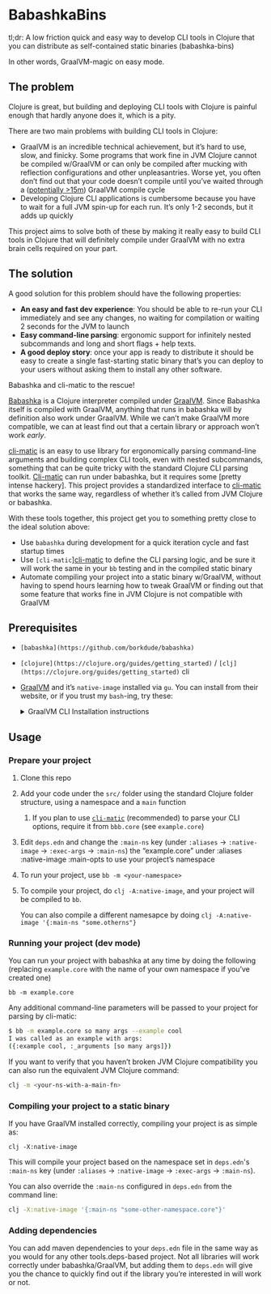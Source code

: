 # BabashkaBins

tl;dr: A low friction quick and easy way to develop CLI tools in Clojure that you can distribute as self-contained static binaries (babashka-bins)

In other words, GraalVM-magic on easy mode.

## The problem

Clojure is great, but building and deploying CLI tools with Clojure is painful enough that hardly anyone does it, which is a pity.

There are two main problems with building CLI tools in Clojure:

- GraalVM is an incredible technical achievement, but it’s hard to use, slow, and finicky. Some programs that work fine in JVM Clojure cannot be compiled w/GraalVM or can only be compiled after mucking with reflection configurations and other unpleasantries. Worse yet, you often don’t find out that your code doesn’t compile until you’ve waited through a ([potentially >15m](https://twitter.com/ArghZero/status/1480215787994775552)) GraalVM compile cycle
- Developing Clojure CLI applications is cumbersome because you have to wait for a full JVM spin-up for each run. It’s only 1-2 seconds, but it adds up quickly

This project aims to solve both of these by making it really easy to build CLI tools in Clojure that will definitely compile under GraalVM with no extra brain cells required on your part.

## The solution

A good solution for this problem should have the following properties:

- **An easy and fast dev experience**: You should be able to re-run your CLI immediately and see any changes, no waiting for compilation or waiting 2 seconds for the JVM to launch
- **Easy command-line parsing**: ergonomic support for infinitely nested subcommands and long and short flags + help texts.
- **A good deploy story**: once your app is ready to distribute it should be easy to create a single fast-starting static binary that’s you can deploy to your users without asking them to install any other software.

Babashka and cli-matic to the rescue!

[Babashka](https://github.com/borkdude/babashka) is a Clojure interpreter compiled under [GraalVM](https://www.graalvm.org/). Since Babashka itself is compiled with GraalVM, anything that runs in babashka will by definition also work under GraalVM. While we can’t make GraalVM more compatible, we can at least find out that a certain library or approach won’t work *early*.


[cli-matic][cli-matic] is an easy to use library for ergonomically parsing command-line arguments and building complex CLI tools, even with nested subcommands, something that can be quite tricky with the standard Clojure CLI parsing toolkit. [Cli-matic][cli-matic] can run under babashka, but it requires some [pretty intense hackery][](https://github.com/borkdude/spartan.spec/blob/master/examples/cli_matic.clj#L1-L19). This project provides a standardized interface to [cli-matic][] that works the same way, regardless of whether it’s called from JVM Clojure or babashka.

With these tools together, this project get you to something pretty close to the ideal solution above:

- Use `babashka` during development for a quick iteration cycle and fast startup times
- Use `[cli-matic`][cli-matic] to define the CLI parsing logic, and be sure it will work the same in your `bb` testing and in the compiled static binary
- Automate compiling your project into a static binary w/GraalVM, without having to spend hours learning how to tweak GraalVM or finding out that some feature that works fine in JVM Clojure is not compatible with GraalVM

## Prerequisites

- `[babashka](https://github.com/borkdude/babashka)`
- `[clojure](https://clojure.org/guides/getting_started)` / `[clj](https://clojure.org/guides/getting_started)` cli
- [GraalVM](https://www.graalvm.org/) and it’s `native-image` installed via `gu`. You can install from their website, or if you trust my `bash`-ing, try these: 
    
  <details><summary>GraalVM CLI Installation instructions</summary>
  <p>

  - To start, paste the following into a terminal:
    ```bash
    install-graalvm() {
      local platform="$(echo "$OS_PLATFORM" | tr '[:upper:]' '[:lower:]')"
    
      wget -O "/tmp/graalvm.tar.gz" "https://github.com/graalvm/graalvm-ce-builds/releases/download/vm-21.1.0/graalvm-ce-java11-$platform-amd64-21.1.0.tar.gz"
      # cp /tmp/graalvm.tar.gz.bak /tmp/graalvm.tar.gz # for testing
    
      mkdir -p /tmp/graalvm/out
      tar -C /tmp/graalvm/out -xvzf /tmp/graalvm.tar.gz
      [[ -d ~/graalvm ]] && mv ~/graalvm ~/graalvm.bak
      mv /tmp/graalvm/out/graalvm-ce-* ~/graalvm
    
      # install native-image binary
      if [[ -d ~/graalvm/bin ]]; then
        ~/graalvm/bin/gu install native-image
      elif [[ -d ~/graalvm/Contents/Home/bin ]]; then # handle macos folder structure
        ~/graalvm/Contents/Home/bin/gu install native-image
      fi
    
      # cleanup
      rm /tmp/graalvm.tar.gz
    }
    install-graalvm
    ```
    
  - The above will install GraalVM for you. To activate it and make it
    permanent, you'll also need to paste in this and add it to your
    `~/.bashrc`/`~/.zshrc` file. 
    
    ```bash
    graalvm-setup() {
      if [[ "$CUR_PLATFORM" == "Darwin" ]]; then
        local graal_home=
        if [[ -d /Library/Java/JavaVirtualMachines/graalvm-ce-*/Contents/Home ]]; then
          graal_home=(/Library/Java/JavaVirtualMachines/graalvm-ce-*/Contents/Home)
        fi
        if [[ -d "$graal_home" ]]; then
          export GRAALVM_HOME="$graal_home"
        fi
      fi
      if [[ -d ~/graalvm/bin ]]; then
        export GRAALVM_HOME="$HOME/graalvm"
      elif [[ -d ~/graalvm/Contents/Home/bin ]]; then
        export GRAALVM_HOME="$HOME/graalvm/Contents/Home"
      fi
      if [[ -n "$GRAALVM_HOME" ]]; then
        add-to-path "$GRAALVM_HOME/bin"
      fi
    }
    graalvm-setup
    ```
  </details>
    

## Usage

### Prepare your project

1. Clone this repo
2. Add your code under the `src/` folder using the standard Clojure folder structure, using a namespace and a `main` function
    1. If you plan to use [`cli-matic`][cli-matic] (recommended) to parse your CLI options, require it from `bbb.core` (see `example.core`)
3. Edit `deps.edn` and change the `:main-ns` key (under `:aliases` → `:native-image` → `:exec-args` → `:main-ns`) the “example.core” under :aliases :native-image :main-opts to use your project’s namespace

1. To run your project, use `bb -m <your-namespace>`
2. To compile your project, do `clj -A:native-image`, and your project will be compiled to `bb`.
    
    You can also compile a different namesapce by doing `clj -A:native-image '{:main-ns "some.otherns"}`
    

### Running your project (dev mode)

You can run your project with babashka at any time by doing the following (replacing `example.core` with the name of your own namespace if you’ve created one)

```
bb -m example.core
```

Any additional command-line parameters will be passed to your project for parsing by cli-matic:

```bash
$ bb -m example.core so many args --example cool
I was called as an example with args:
({:example cool, :_arguments [so many args]})
```

If you want to verify that you haven’t broken JVM Clojure compatibility you can also run the equivalent JVM Clojure command:

```bash
clj -m <your-ns-with-a-main-fn>
```

### Compiling your project to a static binary

If you have GraalVM installed correctly, compiling your project is as simple as:

```
clj -X:native-image
```

This will compile your project based on the namespace set in `deps.edn`'s `:main-ns` key (under `:aliases` → `:native-image` → `:exec-args` → `:main-ns`).

You can also override the `:main-ns` configured in `deps.edn` from the command line:

```bash
clj -X:native-image '{:main-ns "some-other-namespace.core"}'
```

### Adding dependencies

You can add maven dependencies to your `deps.edn` file in the same way as you would for any other tools.deps-based project. Not all libraries will work correctly under babashka/GraalVM, but adding them to `deps.edn` will give you the chance to quickly find out if the library you’re interested in will work or not.

<!-- 
just some handy vim macros

yst ]f]a[cli-matic
yst ]f]a[babashka
-->

[babashka]: https://github.com/borkdude/babashka
[clj]: https://clojure.org/guides/getting_started 
[cli-matic]: https://github.com/l3nz/cli-matic
[graalvm]: https://www.graalvm.org/

